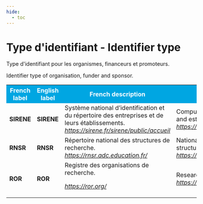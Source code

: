 ```yaml
---
hide:
  - toc
---
```


# Type d'identifiant - Identifier type 
Type d'identifiant pour les organismes, financeurs et promoteurs.

Identifier type of organisation, funder and sponsor.
<table>
  <tr BGCOLOR="#00a6e2">
    <th style="color:#FFFFFF;">French label</th>
    <th style="color:#FFFFFF;">English label</th>
    <th style="color:#FFFFFF;">French description</th>
    <th style="color:#FFFFFF;">English description</th>
  </tr>
  <tr>
    <td><b>SIRENE</b></td>
    <td><b>SIRENE</b></td>
    <td>Système national d’identification et du répertoire des entreprises et de leurs établissements. <i><a href="https://sirene.fr/sirene/public/accueil">https://sirene.fr/sirene/public/accueil</a></i></td>
    <td>Computer system for the business and establishment register. <i><a href="https://sirene.fr/sirene/public/accueil">https://sirene.fr/sirene/public/accueil</i></a></i></td>
  </tr>
    <tr>
    <td><b>RNSR</b></td>
    <td><b>RNSR</b></td>
    <td>Répertoire national des structures de recherche. <i><a href="https://rnsr.adc.education.fr/">https://rnsr.adc.education.fr/</a></i></td>
    <td>National directory of research structures.
    <i><a href="https://rnsr.adc.education.fr/">https://rnsr.adc.education.fr/</a></i></td>
  </tr>
    <tr>
    <td><b>ROR</b></td>
    <td><b>ROR</b></td>
    <td>Registre des organisations de recherche.
    <p><i><a href="https://ror.org/">https://ror.org/</a></i></p></td>
    <td>Research Organization Registry.
   <i><a href="https://ror.org/">https://ror.org/</a></i></td>
  </tr>
  </table>